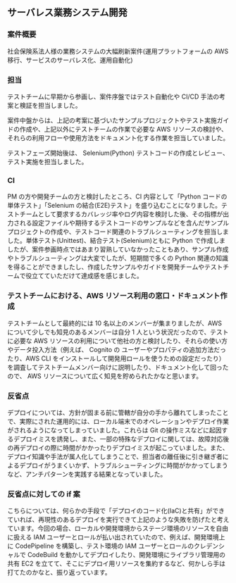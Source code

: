 ## サーバレス業務システム開発

### 案件概要

社会保険系法人様の業務システムの大幅刷新案件(運用プラットフォームの AWS 移行、サービスのサーバレス化、運用自動化)

### 担当

テストチームに早期から参画し、案件序盤ではテスト自動化や CI/CD 手法の考案と検証を担当しました。

案件中盤からは、上記の考案に基づいたサンプルプロジェクトやテスト実施ガイドの作成や、上記以外にテストチームの作業で必要な AWS リソースの検討や、それらの利用フローや使用方法をドキュメント化する作業を担当していました。

テストフェーズ開始後は、 Selenium(Python) テストコードの作成とレビュー、テスト実施を担当しました。

### CI

PM の方や開発チームの方と検討したところ、CI 内容として「Python コードの単体テスト」「Selenium の結合(E2E)テスト」を盛り込むことになりました。テストチームとして要求するカバレッジ率やログ内容を検討した後、その指標が出力される設定ファイルや期待するテストコードのサンプルなどを含んだサンプルプロジェクトの作成や、テストコード関連のトラブルシューティングを担当しました。単体テスト(Unittest)、結合テスト(Selenium)ともに Python で作成しましたが、案件参画時点ではあまり習熟していなかったこともあり、サンプル作成やトラブルシューティングは大変でしたが、短期間で多くの Python 関連の知識を得ることができましたし、作成したサンプルやガイドを開発チームやテストチームで役立てていただけて達成感を感じました。

### テストチームにおける、AWS リソース利用の窓口・ドキュメント作成

テストチームとして最終的には 10 名以上のメンバーが集まりましたが、AWS について少しでも知見のあるメンバーは自分 1 人という状況だったので、テストに必要な AWS リソースの利用について他社の方と検討したり、それらの使い方やデータ投入方法（例えば、 Cognito の ユーザーやプロパティの追加方法だったり、AWS CLI をインストールして開発用ロールを使うための設定だったり）を調査してテストチームメンバー向けに説明したり、ドキュメント化して回ったので、 AWS リソースについて広く知見を貯められたかなと思います。

### 反省点

デプロイについては、方針が固まる前に管轄が自分の手から離れてしまったことで、実際にされた運用的には、ローカル端末でのオペレーションやデプロイ作業がされるようになってしまっていました。これらは Git の操作ミスなどに起因するデプロイミスを誘発し、また、一部の特殊なデプロイに関しては、故障対応後の再デプロイの際に時間がかかったりデプロイミスが起こっていました。また、デプロイ知識や手法が属人化してしまうことで、担当者の離任後に引き継ぎ者によるデプロイがうまくいかず、トラブルシューティングに時間がかかってしまうなど、アンチパターンを実践する結果となっていました。

### 反省点に対しての if 案

こちらについては、何らかの手段で「デプロイのコード化(IaC)と共有」ができていれば、再現性のあるデプロイを実行できて上記のような失敗を防げたと考えています。今回の場合、ローカルや開発環境からステージ環境のリソースを自由に扱える IAM ユーザーとロールが払い出されていたので、例えば、開発環境上に CodePipeline を構築し、テスト環境の IAM ユーザーとロールのクレデンシャルで CodeBuild を動かしてデプロイしたり、開発環境にライブラリ管理用の共有 EC2 を立てて、そこにデプロイ用リソースを集約するなど、何かしら手は打てたのかなと、振り返っています。
